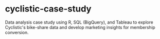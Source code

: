 # cyclistic-case-study
Data analysis case study using R, SQL (BigQuery), and Tableau to explore Cyclistic's bike-share data and develop marketing insights for membership conversion. 
